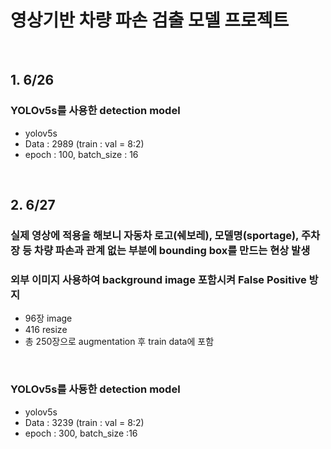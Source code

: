 # 영상기반 차량 파손 검출 모델 프로젝트
<br>

## 1. 6/26 
### YOLOv5s를 사용한 detection model
- yolov5s
- Data : 2989 (train : val = 8:2)
- epoch : 100, batch_size : 16

<br>

## 2. 6/27
### 실제 영상에 적용을 해보니 자동차 로고(쉐보레), 모델명(sportage), 주차장 등 차량 파손과 관계 없는 부분에 bounding box를 만드는 현상 발생
### 외부 이미지 사용하여 background image 포함시켜 False Positive 방지
- 96장 image
- 416 resize
- 총 250장으로 augmentation 후 train data에 포함
<br>

### YOLOv5s를 사둉한 detection model
- yolov5s
- Data : 3239 (train : val = 8:2)
- epoch : 300, batch_size :16 
